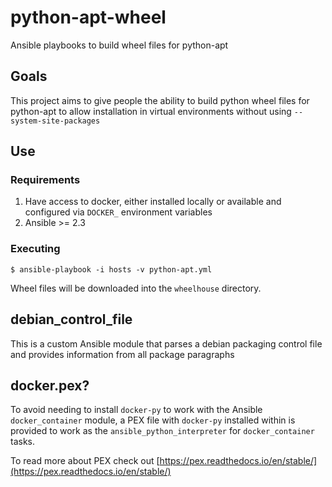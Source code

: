 # python-apt-wheel
Ansible playbooks to build wheel files for python-apt

## Goals

This project aims to give people the ability to build python wheel files for python-apt to allow installation in virtual environments without using `--system-site-packages`

## Use

### Requirements

1. Have access to docker, either installed locally or available and configured via `DOCKER_` environment variables
2. Ansible >= 2.3

### Executing

```
$ ansible-playbook -i hosts -v python-apt.yml
```

Wheel files will be downloaded into the `wheelhouse` directory.

## debian_control_file

This is a custom Ansible module that parses a debian packaging control file and provides information from all package paragraphs

## docker.pex?

To avoid needing to install `docker-py` to work with the Ansible `docker_container` module, a PEX file with `docker-py` installed within is provided to work as the `ansible_python_interpreter` for `docker_container` tasks.

To read more about PEX check out [https://pex.readthedocs.io/en/stable/](https://pex.readthedocs.io/en/stable/)
